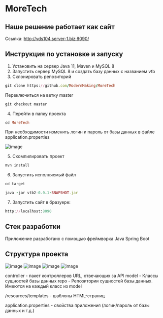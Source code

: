 # MoreTech

 ##  Наше решение работает как сайт
 
 Ссылка: http://vds104.server-1.biz:8090/
 
 ## Инструкция по установке и запуску
 
1) Установить на сервер Java 11, Maven и  MySQL 8
2)  Запустить сервер MySQL 8 и создать базу данных с названием vtb
3) Склонировать репозиторий
```rb
git clone https://github.com/ModernMaking/MoreTech
```
Переключиться на ветку master
```rb
git checkout master
```

4) Перейти в папку проекта
```rb
cd MoreTech
```

При необходимости изменить логин и пароль от базы данных в файле application.properties

![image](https://user-images.githubusercontent.com/46486489/194738869-73ecb2d2-a7b9-4067-a758-8f74bae1b116.png)


5)  Скомпилировать проект
```rb
mvn install
```
6) Запустить исполняемый файл
```rb
cd target
```

```rb
java -jar vtb2-0.0.1-SNAPSHOT.jar
```
7) Запустить сайт в бразуере:
```rb
http://localhost:8090
```


## Стек разработки

Приложение разработано с помощью фреймворка Java Spring Boot

## Структура проекта

![image](https://user-images.githubusercontent.com/46486489/194738768-c050900b-e75b-48b0-ac93-2ffe4f9c9589.png)
![image](https://user-images.githubusercontent.com/46486489/194738893-a2fcd15f-e160-44c3-b8ca-625d9ccddf9e.png)
![image](https://user-images.githubusercontent.com/46486489/194738903-abb04b8a-9121-4e20-86dc-9adb55afbb9c.png)
![image](https://user-images.githubusercontent.com/46486489/194738910-2b0d0ac4-e896-4068-96d6-2b9cbed8f962.png)

controller - пакет контроллеров URL,  отвечающих за API
model - Классы сущностей базы данных 
repo - Репозитории сущностей базы данных. Имеются на каждый класс из model

/resources/templates - шаблоны  HTML-страниц

application.properties - свойства приложения (логин/пароль от базы данных и т.д.)

